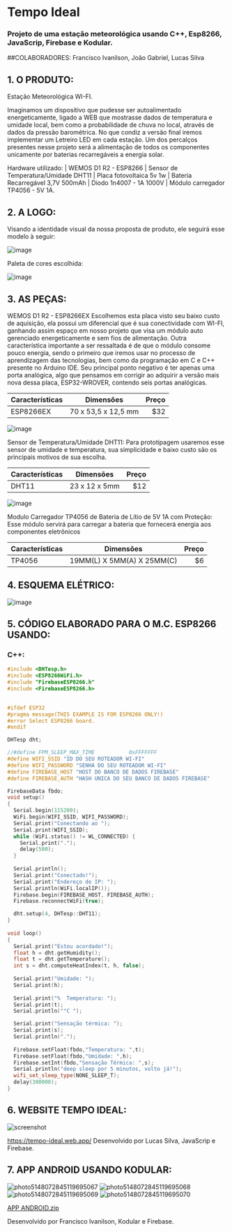# Tempo Ideal
### Projeto de uma estação meteorológica usando C++, Esp8266, JavaScrip, Firebase e Kodular.
##COLABORADORES: Francisco Ivanilson, João Gabriel, Lucas Silva

## 1. O PRODUTO: 
Estação Meteorológica WI-FI.
	
Imaginamos um dispositivo que pudesse ser autoalimentado energeticamente, ligado a WEB que mostrasse dados de temperatura e umidade local, bem como a probabilidade de chuva no local, através de dados da pressão barométrica. No que condiz a versão final iremos implementar um Letreiro LED em cada estação. Um dos percalços presentes nesse projeto será a alimentação de todos os componentes unicamente por baterias recarregáveis a energia solar. 
	
Hardware utilizado: | WEMOS D1 R2 - ESP8266 | Sensor de Temperatura/Umidade DHT11 | Placa fotovoltaica 5v 1w | Bateria Recarregável 3,7V 500mAh | Diodo 1n4007 - 1A 1000V | Módulo carregador TP4056 - 5V 1A.

## 2. A LOGO:

Visando a  identidade visual da nossa proposta de produto, ele seguirá esse modelo à seguir:

![image](https://user-images.githubusercontent.com/77994612/115402133-83fba800-a1c1-11eb-82a1-af65dfddbada.png)

Paleta de cores escolhida:

![image](https://user-images.githubusercontent.com/77994612/115402558-e5237b80-a1c1-11eb-9b0f-4769f237dd0d.png)

## 3. AS PEÇAS:

WEMOS D1 R2 - ESP8266EX
  Escolhemos esta placa visto seu baixo custo de aquisição, ela possui um diferencial que é sua conectividade com WI-FI, ganhando assim espaço em nosso projeto que visa um módulo auto gerenciado energeticamente e sem fios de alimentação.
  Outra característica importante a ser ressaltada é de que o módulo consome pouco energia, sendo o primeiro que iremos usar no processo de aprendizagem das tecnologias, bem como da programação em C e C++ presente no Arduino IDE.
  Seu principal ponto negativo é ter apenas uma porta analógica, algo que pensamos em corrigir ao adquirir a versão mais nova dessa placa, ESP32-WROVER, contendo seis portas analógicas.

| Características| Dimensões          | Preço |
| -------------  |:-------------:     | -----:|
| ESP8266EX      | 70 x 53,5 x 12,5 mm|  $32  |

![image](https://user-images.githubusercontent.com/77994612/115403212-96c2ac80-a1c2-11eb-998f-8ef04e806d1f.png)

Sensor de Temperatura/Umidade DHT11:
Para prototipagem usaremos esse sensor de umidade e temperatura, sua simplicidade e baixo custo são os principais motivos de sua escolha.


| Características| Dimensões          | Preço |
| -------------  |:-------------:     | -----:|
| DHT11          | 23 x 12 x 5mm      |  $12  |

![image](https://user-images.githubusercontent.com/77994612/115403462-cc679580-a1c2-11eb-93a5-7bed45731e26.png)

Modulo Carregador TP4056 de Bateria de Lítio de 5V 1A com Proteção:
Esse módulo servirá para carregar a bateria que fornecerá energia aos componentes eletrônicos
			
| Características| Dimensões                 | Preço |
| -------------  |:-------------:            | -----:|
| TP4056         | 19MM(L) X 5MM(A) X 25MM(C)|  $6  |

## 4. ESQUEMA ELÉTRICO:
![image](https://user-images.githubusercontent.com/77994612/115403740-15b7e500-a1c3-11eb-9c79-f588c7aa0fad.png)

## 5. CÓDIGO ELABORADO PARA O M.C. ESP8266 USANDO:

### C++:

```c++
#include <DHTesp.h>
#include <ESP8266WiFi.h>
#include "FirebaseESP8266.h"
#include <FirebaseESP8266.h>
 

#ifdef ESP32
#pragma message(THIS EXAMPLE IS FOR ESP8266 ONLY!)
#error Select ESP8266 board.
#endif

DHTesp dht;

//#define FPM_SLEEP_MAX_TIME           0xFFFFFFF
#define WIFI_SSID "ID DO SEU ROTEADOR WI-FI"
#define WIFI_PASSWORD "SENHA DO SEU ROTEADOR WI-FI"
#define FIREBASE_HOST "HOST DO BANCO DE DADOS FIREBASE"
#define FIREBASE_AUTH "HASH UNICA DO SEU BANCO DE DADOS FIREBASE"

FirebaseData fbdo;
void setup() 
{
  Serial.begin(115200);
  WiFi.begin(WIFI_SSID, WIFI_PASSWORD);                                  
  Serial.print("Conectando ao ");
  Serial.print(WIFI_SSID);
  while (WiFi.status() != WL_CONNECTED) {
    Serial.print(".");
    delay(500);
  }
 
  Serial.println();
  Serial.print("Conectado!");
  Serial.print("Endereço de IP: ");
  Serial.println(WiFi.localIP()); 
  Firebase.begin(FIREBASE_HOST, FIREBASE_AUTH);
  Firebase.reconnectWiFi(true);

  dht.setup(4, DHTesp::DHT11);
}
 
void loop() 
{
  Serial.print("Estou acordado!");
  float h = dht.getHumidity();
  float t = dht.getTemperature();  
  int s = dht.computeHeatIndex(t, h, false);
 
  Serial.print("Umidade: ");  
  Serial.print(h);
  
  Serial.print("%  Temperatura: ");  
  Serial.print(t);  
  Serial.println("°C ");

  Serial.print("Sensação térmica: ");
  Serial.print(s);
  Serial.println(".");
   
  Firebase.setFloat(fbdo,"Temperatura: ",t);
  Firebase.setFloat(fbdo,"Umidade: ",h);
  Firebase.setInt(fbdo,"Sensação Térmica: ",s);
  Serial.println("deep sleep por 5 minutos, volto já!");
  wifi_set_sleep_type(NONE_SLEEP_T);
  delay(300000);
}
```

## 6. WEBSITE TEMPO IDEAL:

![screenshot](https://user-images.githubusercontent.com/77994612/115406030-2cf7d200-a1c5-11eb-9dff-6c0252b4491a.png)

https://tempo-ideal.web.app/
Desenvolvido por Lucas Silva, JavaScrip e Firebase.

## 7. APP ANDROID USANDO KODULAR:

![photo5148072845119695067](https://user-images.githubusercontent.com/77994612/115406854-efe00f80-a1c5-11eb-8e2b-2e0098eabad3.jpg)
![photo5148072845119695068](https://user-images.githubusercontent.com/77994612/115406869-f1a9d300-a1c5-11eb-939f-7fab58bc8299.jpg)
![photo5148072845119695069](https://user-images.githubusercontent.com/77994612/115406872-f2db0000-a1c5-11eb-8f65-00e66a0e54f5.jpg)
![photo5148072845119695070](https://user-images.githubusercontent.com/77994612/115406878-f40c2d00-a1c5-11eb-9c24-7381cbd55abf.jpg)


[APP ANDROID.zip](https://github.com/Enkiduzis/TempoIdeal/files/6343991/APP.ANDROID.zip)

Desenvolvido por Francisco Ivanilson, Kodular e Firebase.
